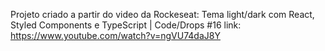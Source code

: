 Projeto criado a partir do video da Rockeseat: Tema light/dark com React, Styled Components e TypeScript | Code/Drops #16
link:
https://www.youtube.com/watch?v=ngVU74daJ8Y

